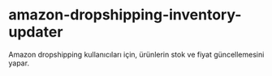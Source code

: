 # amazon-dropshipping-inventory-updater
Amazon dropshipping kullanıcıları için, ürünlerin stok ve fiyat güncellemesini yapar.
